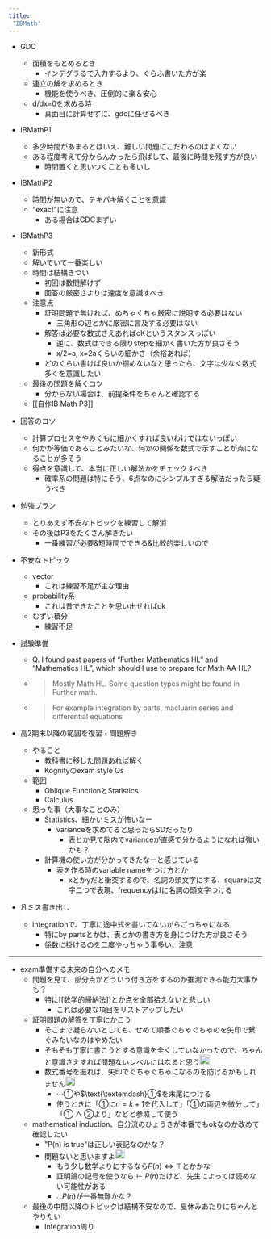 ```yaml
---
title:
 'IBMath'
---
```



- GDC
    - 面積をもとめるとき
        - インテグラるで入力するより、ぐらふ書いた方が楽
    - 連立の解を求めるとき
        - 機能を使うべき、圧倒的に楽＆安心
    - d/dx=0を求める時
        - 真面目に計算せずに、gdcに任せるべき

- IBMathP1
    - 多少時間があまるとはいえ、難しい問題にこだわるのはよくない
    - ある程度考えて分からんかったら飛ばして、最後に時間を残す方が良い
        - 時間置くと思いつくことも多いし
- IBMathP2
    - 時間が無いので、テキパキ解くことを意識
    - "exact"に注意
        - ある場合はGDCまずい
- IBMathP3
    - 新形式
    - 解いていて一番楽しい
    - 時間は結構きつい
        - 初回は数問解けず
        - 回答の厳密さよりは速度を意識すべき
    - 注意点
        - 証明問題で無ければ、めちゃくちゃ厳密に説明する必要はない
            - 三角形の辺とかに厳密に言及する必要はない
        - 解答は必要な数式さえあればoKというスタンスっぽい
            - 逆に、数式はできる限りstepを細かく書いた方が良さそう
            - x/2=a, x=2aくらいの細かさ（余裕あれば）
        - どのくらい書けば良いか掴めないなと思ったら、文字は少なく数式多くを意識したい
    - 最後の問題を解くコツ
        - 分からない場合は、前提条件をちゃんと確認する
    - [[自作IB Math P3]]
- 回答のコツ
    - 計算プロセスをやみくもに細かくすれば良いわけではないっぽい
    - 何かが等価であることみたいな、何かの関係を数式で示すことが点になることが多そう
    - 得点を意識して、本当に正しい解法かをチェックすべき
        - 確率系の問題は特にそう、6点なのにシンプルすぎる解法だったら疑うべき


- 勉強プラン
    - とりあえず不安なトピックを練習して解消
    - その後はP3をたくさん解きたい
        - 一番練習が必要&短時間でできる&比較的楽しいので

- 不安なトピック
    - vector
        - これは練習不足が主な理由
    - probability系
        - これは昔できたことを思い出せればok
    - むずい積分
        - 練習不足

- 試験準備
    - Q. I found past papers of “Further Mathematics HL” and “Mathematics HL”, which should I use  to prepare for Math AA HL?
    - > Mostly Math HL. Some question types might be found in Further math.
    - > For example integration by parts, macluarin series and differential equations

- 高2期末以降の範囲を復習・問題解き
    - やること
        - 教科書に移した問題あれば解く
        - Kognityのexam style Qs
    - 範囲
        - Oblique FunctionとStatistics
        - Calculus
    - 思った事（大事なことのみ）
        - Statistics、細かいミスが怖いなー
            - varianceを求めてると思ったらSDだったり
                - 表とか見て脳内でvarianceが直感で分かるようになれば強いかも？
        - 計算機の使い方が分かってきたなーと感じている
            - 表を作る時のvariable nameをつけ方とか
                - xとかyだと衝突するので、名詞の頭文字にする、squareは文字二つで表現、frequencyはfに名詞の頭文字つける
- 凡ミス書き出し
    - integrationで、丁寧に途中式を書いてないからごっちゃになる
        - 特にby partsとかは、表とかの書き方を身につけた方が良さそう
        - 係数に掛けるのを二度やっちゃう事多い、注意

---
- exam準備する未来の自分へのメモ
    - 問題を見て、部分点がどういう付き方をするのか推測できる能力大事かも？
        - 特に[[数学的帰納法]]とか点を全部拾えないと悲しい
            - これは必要な項目をリストアップしたい
    - 証明問題の解答を丁寧にかこう
        - そこまで凝らないとしても、せめて順番ぐちゃぐちゃのを矢印で繋ぐみたいなのはやめたい
        - そもそも丁寧に書こうとする意識を全くしていなかったので、ちゃんと意識さえすれば問題ないレベルにはなると思う<img src='https://scrapbox.io/api/pages/blu3mo-public/blu3mo/icon' alt='blu3mo.icon' height="19.5"/>
        - 数式番号を振れば、矢印でぐちゃぐちゃになるのを防げるかもしれません<img src='https://scrapbox.io/api/pages/blu3mo-public/takker/icon' alt='takker.icon' height="19.5"/>
            - $\cdots①$や$\text{\textemdash}①$を末尾につける
            - 使うときに「$①$に$n=k+1$を代入して」「$①$の両辺を微分して」「$①\land②$より」などと参照して使う
    - mathematical induction、自分流のひょうきが本番でもokなのか改めて確認したい
        - "P(n) is true"は正しい表記なのかな？
        - 問題ないと思いますよ<img src='https://scrapbox.io/api/pages/blu3mo-public/takker/icon' alt='takker.icon' height="19.5"/>
            - もう少し数学よりにするなら$P(n)\iff\top$とかかな
            - 証明論の記号を使うなら$\vdash P(n)$だけど、先生によっては読めない可能性がある
            - $\therefore P(n)$が一番無難かな？
    - 最後の中間以降のトピックは結構不安なので、夏休みあたりにちゃんとやりたい
        - Integration周り

